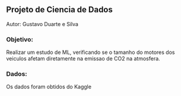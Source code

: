 ## Projeto de Ciencia de Dados
Autor: Gustavo Duarte e Silva

### Objetivo:
Realizar um estudo de ML, verificando se o tamanho do motores dos veiculos afetam diretamente na emissao de CO2 na atmosfera.
### Dados:
Os dados foram obtidos do Kaggle
